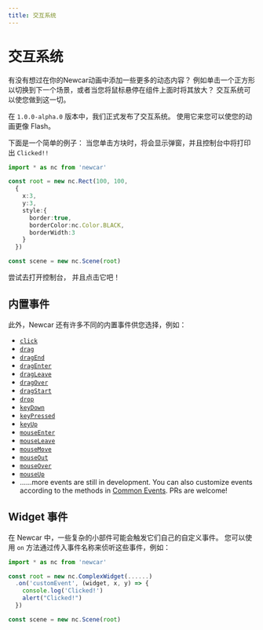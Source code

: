 ```yaml
---
title: 交互系统
---
```


<script setup lang="ts">
import { default as DemoClick } from '../../basic/demos/interaction-system/click.vue'
</script>

# 交互系统

有没有想过在你的Newcar动画中添加一些更多的动态内容？
例如单击一个正方形以切换到下一个场景，或者当您将鼠标悬停在组件上面时将其放大？
交互系统可以使您做到这一切。

在 `1.0.0-alpha.0` 版本中，我们正式发布了交互系统。
使用它来您可以使您的动画更像 Flash。

下面是一个简单的例子：
当您单击方块时，将会显示弹窗，并且控制台中将打印出 `Clicked!!`

```typescript
import * as nc from 'newcar'

const root = new nc.Rect(100, 100,
  {
    x:3,
    y:3,
    style:{
      border:true,
      borderColor:nc.Color.BLACK,
      borderWidth:3
    }
  })

const scene = new nc.Scene(root)
```
<DemoClick/>

尝试去打开控制台， 并且点击它吧！

## 内置事件

此外，Newcar 还有许多不同的内置事件供您选择，例如：

- [`click`](https://apis.newcarjs.org/variables/_newcar_basic.click)
- [`drag`](https://apis.newcarjs.org/variables/_newcar_basic.drag)
- [`dragEnd`](https://apis.newcarjs.org/variables/_newcar_basic.dragend)
- [`dragEnter`](https://apis.newcarjs.org/variables/_newcar_basic.dragenter)
- [`dragLeave`](https://apis.newcarjs.org/variables/_newcar_basic.dragleave)
- [`dragOver`](https://apis.newcarjs.org/variables/_newcar_basic.dragover)
- [`dragStart`](https://apis.newcarjs.org/variables/_newcar_basic.dragstart)
- [`drop`](https://apis.newcarjs.org/variables/_newcar_basic.drop)
- [`keyDown`](https://apis.newcarjs.org/variables/_newcar_basic.keydown)
- [`keyPressed`](https://apis.newcarjs.org/variables/_newcar_basic.keypressed)
- [`keyUp`](https://apis.newcarjs.org/variables/_newcar_basic.keyup)
- [`mouseEnter`](https://apis.newcarjs.org/variables/_newcar_basic.mouseenter)
- [`mouseLeave`](https://apis.newcarjs.org/variables/_newcar_basic.mouseleave)
- [`mouseMove`](https://apis.newcarjs.org/variables/_newcar_basic.mousemove)
- [`mouseOut`](https://apis.newcarjs.org/variables/_newcar_basic.mouseout)
- [`mouseOver`](https://apis.newcarjs.org/variables/_newcar_basic.mouseover)
- [`mouseUp`](https://apis.newcarjs.org/variables/_newcar_basic.mouseup)
- ……more events are still in development. You can also customize events according to the methods in [Common Events](../dev/common-event). PRs are welcome!

## Widget 事件

在 Newcar 中，一些复杂的小部件可能会触发它们自己的自定义事件。
您可以使用 `on` 方法通过传入事件名称来侦听这些事件，例如：

```typescript
import * as nc from 'newcar'

const root = new nc.ComplexWidget(......)
  .on('customEvent', (widget, x, y) => {
    console.log('Clicked!')
    alert("Clicked!")
  })

const scene = new nc.Scene(root)
```